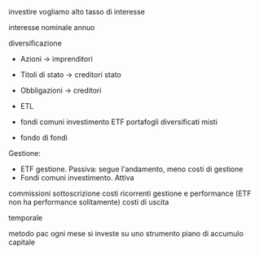 investire
vogliamo alto tasso di interesse

interesse nominale annuo

diversificazione
- Azioni -> imprenditori
- Titoli di stato -> creditori stato
- Obbligazioni -> creditori

- ETL
- fondi comuni investimento ETF portafogli diversificati misti
- fondo di fondi

Gestione:

- ETF gestione. Passiva: segue l'andamento, meno costi di gestione
- Fondi comuni investimento. Attiva

commissioni sottoscrizione
costi ricorrenti gestione e performance (ETF non ha performance solitamente)
costi di uscita


temporale

metodo pac ogni mese si investe su uno strumento piano di accumulo capitale
